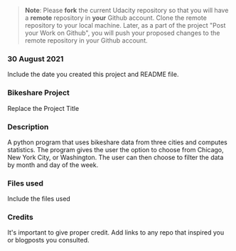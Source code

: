 >**Note**: Please **fork** the current Udacity repository so that you will have a **remote** repository in **your** Github account. Clone the remote repository to your local machine. Later, as a part of the project "Post your Work on Github", you will push your proposed changes to the remote repository in your Github account.

### 30 August 2021
Include the date you created this project and README file.

### Bikeshare Project
Replace the Project Title

### Description
A python program that uses bikeshare data from three cities and computes statistics. The program gives the user the option to choose from Chicago, New York City, or Washington. The user can then choose to filter the data by month and day of the week.

### Files used
Include the files used

### Credits
It's important to give proper credit. Add links to any repo that inspired you or blogposts you consulted.
